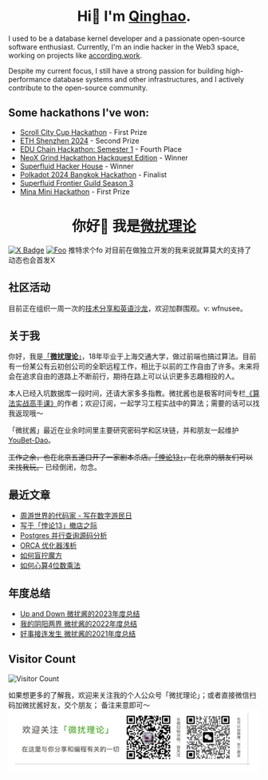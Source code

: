 <h1 align="center">Hi👋 I'm <a href="https://x.com/wfnuser">Qinghao</a>.</h1>

I used to be a database kernel developer and a passionate open-source software enthusiast. Currently, I'm an indie hacker in the Web3 space, working on projects like [according.work](https://according.work). 

Despite my current focus, I still have a strong passion for building high-performance database systems and other infrastructures, and I actively contribute to the open-source community.

## Some hackathons I've won:

- [Scroll City Cup Hackathon](https://www.hackquest.io/zh-cn/hackathons/Scroll-City-Cup-Hackathon) - First Prize  
- [ETH Shenzhen 2024](https://openbuild.xyz/learn/challenges/2040759955) - Second Prize  
- [EDU Chain Hackathon: Semester 1](https://dorahacks.io/hackathon/educhain/buidl) - Fourth Place  
- [NeoX Grind Hackathon Hackquest Edition](https://www.hackquest.io/zh-cn/events/neo-x-grind-hackathon-hackquest-edition) - Winner  
- [Superfluid Hacker House](https://mobile.x.com/FrancescoRenziA/status/1803388546423853131) - Winner  
- [Polkadot 2024 Bangkok Hackathon](https://dorahacks.io/hackathon/polkadot-2024-bangkok/buidl) - Finalist  
- [Superfluid Frontier Guild Season 3](https://x.com/Superfluid_HQ/status/1867224117579329724)  
- [Mina Mini Hackathon](https://x.com/OpenBuildxyz/status/1889620848916807981) - First Prize  



<h1 align="center">你好👋 我是<a href="https://x.com/wfnuser">微扰理论</a> </h1>

<!-- <p align="center"> <a href="https://github.com/ryo-ma/github-profile-trophy"><img src="https://github-profile-trophy.vercel.app/?username=wfnuser" alt="wfnuser"/></a></p>
 -->

[![X Badge](https://img.shields.io/badge/X-wfnuser-blue)](https://www.x.com/wfnuser)
[![Foo](https://pic.leetcode-cn.com/1641890108-KiCpre-file_1641890104115)](https://www.zhihu.com/people/qin-hao-37) 
推特求个fo 对目前在做独立开发的我来说就算莫大的支持了 动态也会首发X

## 社区活动
目前正在组织一周一次的[技术分享和英语沙龙](https://fvj06j66fob.feishu.cn/wiki/wikcnD5weFX2jpDG4ZZge6gBjHh)，欢迎加群围观。v: wfnusee。

## 关于我
你好，我是[「**微扰理论**」](https://x.com/wfnuser)，18年毕业于上海交通大学，做过前端也搞过算法。目前有一份某公有云初创公司的全职远程工作，相比于以前的工作自由了许多。未来将会在追求自由的道路上不断前行，期待在路上可以认识更多志趣相投的人。

本人已经入坑数据库一段时间，还请大家多多指教。微扰酱也是极客时间专栏[《算法实战高手课》](https://time.geekbang.org/column/intro/100100901?code=I%252F1%252FovCrth0wXifam7LWC3eGnJy9VdcYcfWACA1NG%252Fk%253D&utm_term=SPoster&page=A)的作者；欢迎订阅，一起学习工程实战中的算法；需要的话可以找我返现哦～

「微扰酱」最近在业余时间里主要研究密码学和区块链，并和朋友一起维护 [YouBet-Dao](https://www.github.com/youbetdao)。

~~工作之余，也在北京五道口开了一家剧本杀店。[「悖论13」](http://www.dianping.com/shop/G3e08uNvVM4U5Hg3)，在北京的朋友们可以来找我玩。~~ 已经倒闭，勿念。


## 最近文章
* [周游世界的代码家 - 写在数字游民日](https://mp.weixin.qq.com/s/7nNlduIQLvy1ExKZjbVazQ)
* [写于「悖论13」撤店之际](https://mp.weixin.qq.com/s/0fxwFS38ex7wXkSAJsRQyw)
* [Postgres 并行查询源码分析](https://mp.weixin.qq.com/s/ehhPOcSModd0pzVhXELI6g)
* [ORCA 优化器浅析](https://mp.weixin.qq.com/s/1KnxeC7id1Gi5wD7HOu4sQ)
* [如何盲拧魔方](https://mp.weixin.qq.com/s?__biz=Mzg4NzY3NDQzMQ==&mid=2247483773&idx=1&sn=ba8465f313595be8000e810e883db9e5&chksm=cf87822df8f00b3b7530006daef791b660c8150b7c6b85560f2d5370f7e2c151a3c3d6a34c94#rd)
* [如何心算4位数乘法](https://mp.weixin.qq.com/s?__biz=Mzg4NzY3NDQzMQ==&mid=2247483756&idx=1&sn=51a1b1f921a89a9aabfb32e2c893a836&chksm=cf87823cf8f00b2a2eec13f02ff9cd14b991aedcde19a18057ca974bdf338ec0fac5e9c8107d#rd)

## 年度总结
* [Up and Down 微扰酱的2023年度总结](https://mp.weixin.qq.com/s/83E0bFaUdpEwAJygDHBUgQ)
* [我的阴阳两界 微扰酱的2022年度总结](https://mp.weixin.qq.com/s?__biz=Mzg3Mzg3MTA0OA==&mid=2247484029&idx=1&sn=1556bf5b9f4630b3f77e73f87543f855&chksm=ced821daf9afa8ccd6bd739ec28c541afc6aa691129b268b18256dc7498d22481fee4016a60e&scene=178&cur_album_id=2754624508320022528#rd)
* [好事接连发生 微扰酱的2021年度总结](https://mp.weixin.qq.com/s/6jgMHmy3w_Qubzurc5OcKA)


## Visitor Count
![Visitor Count](https://profile-counter.glitch.me/wfnuser/count.svg)

如果想更多的了解我，欢迎来关注我的个人公众号「微扰理论」；或者直接微信扫码加微扰酱好友，交个朋友； 备注来意即可～
![](banner.png)


